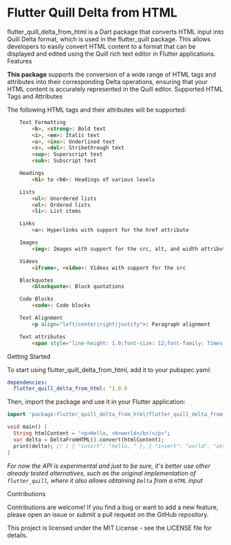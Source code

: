 # Flutter Quill Delta from HTML

flutter_quill_delta_from_html is a Dart package that converts HTML input into Quill Delta format, which is used in the flutter_quill package. This allows developers to easily convert HTML content to a format that can be displayed and edited using the Quill rich text editor in Flutter applications.
Features

**This package** supports the conversion of a wide range of HTML tags and attributes into their corresponding Delta operations, ensuring that your HTML content is accurately represented in the Quill editor.
Supported HTML Tags and Attributes

The following HTML tags and their attributes will be supported:

```html
    Text Formatting
        <b>, <strong>: Bold text
        <i>, <em>: Italic text
        <u>, <ins>: Underlined text
        <s>, <del>: Strikethrough text
        <sup>: Superscript text
        <sub>: Subscript text

    Headings
        <h1> to <h6>: Headings of various levels

    Lists
        <ul>: Unordered lists
        <ol>: Ordered lists
        <li>: List items

    Links
        <a>: Hyperlinks with support for the href attribute

    Images
        <img>: Images with support for the src, alt, and width attributes

    Videos 
        <iframe>, <video>: Videos with support for the src

    Blockquotes
        <blockquote>: Block quotations

    Code Blocks
        <code>: Code blocks

    Text Alignment
        <p align="left|center|right|justify">: Paragraph alignment

    Text attributes
        <span style="line-height: 1.0;font-size: 12;font-family: Times New Roman">: Span attributes
```

Getting Started

To start using flutter_quill_delta_from_html, add it to your pubspec.yaml:

```yaml
dependencies:
  flutter_quill_delta_from_html: ^1.0.0
```

Then, import the package and use it in your Flutter application:

```dart
import 'package:flutter_quill_delta_from_html/flutter_quill_delta_from_html.dart';

void main() {
  String htmlContent = "<p>Hello, <b>world</b>!</p>";
  var delta = DeltaFromHTML().convert(htmlContent);
  print(delta); // [ { "insert": "hello, " }, { "insert": "world", "attributes": {"bold": true} }, { "insert": "!" }, { "insert": "\n" } ]
}
```

_For now the API is experimental and just to be sure, it's better use other already 
tested alternatives, such as the original implementation of `flutter_quill`, where it also 
allows obtaining `Delta` from a `HTML` input_

Contributions

Contributions are welcome! If you find a bug or want to add a new feature, please open an issue or submit a pull request on the GitHub repository.

This project is licensed under the MIT License - see the LICENSE file for details.
